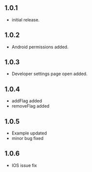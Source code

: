## 1.0.1

* initial release.

## 1.0.2

* Android permissions added.

## 1.0.3

* Developer settings page open added.

## 1.0.4

* addFlag added
* removeFlag added

## 1.0.5

* Example updated
* minor bug fixed

## 1.0.6

* IOS issue fix
